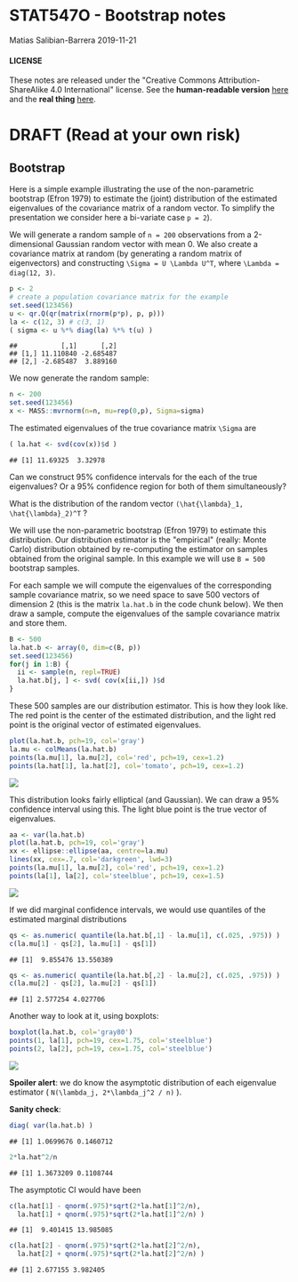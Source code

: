 STAT547O - Bootstrap notes
================
Matias Salibian-Barrera
2019-11-21

#### LICENSE

These notes are released under the "Creative Commons Attribution-ShareAlike 4.0 International" license. See the **human-readable version** [here](https://creativecommons.org/licenses/by-sa/4.0/) and the **real thing** [here](https://creativecommons.org/licenses/by-sa/4.0/legalcode).

DRAFT (Read at your own risk)
=============================

Bootstrap
---------

Here is a simple example illustrating the use of the non-parametric bootstrap (Efron 1979) to estimate the (joint) distribution of the estimated eigenvalues of the covariance matrix of a random vector. To simplify the presentation we consider here a bi-variate case `p = 2`).

We will generate a random sample of `n = 200` observations from a 2-dimensional Gaussian random vector with mean 0. We also create a covariance matrix at random (by generating a random matrix of eigenvectors) and constructing `\Sigma = U \Lambda U^T`, where `\Lambda = diag(12, 3)`.

``` r
p <- 2
# create a population covariance matrix for the example
set.seed(123456)
u <- qr.Q(qr(matrix(rnorm(p*p), p, p)))
la <- c(12, 3) # c(3, 1)
( sigma <- u %*% diag(la) %*% t(u) )
```

    ##           [,1]      [,2]
    ## [1,] 11.110840 -2.685487
    ## [2,] -2.685487  3.889160

We now generate the random sample:

``` r
n <- 200
set.seed(123456)
x <- MASS::mvrnorm(n=n, mu=rep(0,p), Sigma=sigma)
```

The estimated eigenvalues of the true covariance matrix `\Sigma` are

``` r
( la.hat <- svd(cov(x))$d )
```

    ## [1] 11.69325  3.32978

Can we construct 95% confidence intervals for the each of the true eigenvalues? Or a 95% confidence region for both of them simultaneously?

What is the distribution of the random vector `(\hat{\lambda}_1, \hat{\lambda}_2)^T` ?

We will use the non-parametric bootstrap (Efron 1979) to estimate this distribution. Our distribution estimator is the "empirical" (really: Monte Carlo) distribution obtained by re-computing the estimator on samples obtained from the original sample. In this example we will use `B = 500` bootstrap samples.

For each sample we will compute the eigenvalues of the corresponding sample covariance matrix, so we need space to save 500 vectors of dimension 2 (this is the matrix `la.hat.b` in the code chunk below). We then draw a sample, compute the eigenvalues of the sample covariance matrix and store them.

``` r
B <- 500
la.hat.b <- array(0, dim=c(B, p))
set.seed(123456)
for(j in 1:B) {
  ii <- sample(n, repl=TRUE)
  la.hat.b[j, ] <- svd( cov(x[ii,]) )$d
}
```

These 500 samples are our distribution estimator. This is how they look like. The red point is the center of the estimated distribution, and the light red point is the original vector of estimated eigenvalues.

``` r
plot(la.hat.b, pch=19, col='gray')
la.mu <- colMeans(la.hat.b)
points(la.mu[1], la.mu[2], col='red', pch=19, cex=1.2)
points(la.hat[1], la.hat[2], col='tomato', pch=19, cex=1.2)
```

![](Bootstrap_files/figure-markdown_github/bootsam-1.png)

This distribution looks fairly elliptical (and Gaussian). We can draw a 95% confidence interval using this. The light blue point is the true vector of eigenvalues.

``` r
aa <- var(la.hat.b) 
plot(la.hat.b, pch=19, col='gray')
xx <- ellipse::ellipse(aa, centre=la.mu)
lines(xx, cex=.7, col='darkgreen', lwd=3)
points(la.mu[1], la.mu[2], col='red', pch=19, cex=1.2)
points(la[1], la[2], col='steelblue', pch=19, cex=1.5)
```

![](Bootstrap_files/figure-markdown_github/bootsam2-1.png)

If we did marginal confidence intervals, we would use quantiles of the estimated marginal distributions

``` r
qs <- as.numeric( quantile(la.hat.b[,1] - la.mu[1], c(.025, .975)) )
c(la.mu[1] - qs[2], la.mu[1] - qs[1])
```

    ## [1]  9.855476 13.550389

``` r
qs <- as.numeric( quantile(la.hat.b[,2] - la.mu[2], c(.025, .975)) )
c(la.mu[2] - qs[2], la.mu[2] - qs[1])
```

    ## [1] 2.577254 4.027706

Another way to look at it, using boxplots:

``` r
boxplot(la.hat.b, col='gray80')
points(1, la[1], pch=19, cex=1.75, col='steelblue')
points(2, la[2], pch=19, cex=1.75, col='steelblue')
```

![](Bootstrap_files/figure-markdown_github/marg2-1.png)

**Spoiler alert**: we do know the asymptotic distribution of each eigenvalue estimator ( `N(\lambda_j, 2*\lambda_j^2 / n)` ).

**Sanity check**:

``` r
diag( var(la.hat.b) )
```

    ## [1] 1.0699676 0.1460712

``` r
2*la.hat^2/n
```

    ## [1] 1.3673209 0.1108744

The asymptotic CI would have been

``` r
c(la.hat[1] - qnorm(.975)*sqrt(2*la.hat[1]^2/n), 
  la.hat[1] + qnorm(.975)*sqrt(2*la.hat[1]^2/n) )
```

    ## [1]  9.401415 13.985085

``` r
c(la.hat[2] - qnorm(.975)*sqrt(2*la.hat[2]^2/n), 
  la.hat[2] + qnorm(.975)*sqrt(2*la.hat[2]^2/n) )
```

    ## [1] 2.677155 3.982405

